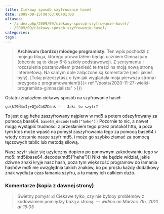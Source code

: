 ```yaml
---
title: Ciekawy sposób szyfrowanie haseł
date: 2009-09-15T00:03:06+01:00
aliases:
  - /index.php/2009/09/ciekawy-sposob-szyfrowanie-hasel/
  - /2009/09/ciekawy-sposob-szyfrowanie-hasel/
categories:
tags:
---
```


> **Archiwum (bardzo) młodego programisty.** Ten wpis pochodzi z mojego bloga, którego prowadziłem będąc uczniem Gimnazjum (obecnie są to klasy 6-8 szkoły podstawowej). Z sentymentu i rozczulenia postanowiłem przenieść te treści na moją nową stronę internetową. Na samym dole załączone są komentarze (jeśli jakieś były). [Tutaj przeczytasz o tym jak wyglądała moja pierwsza strona i przygoda z programowaniem]({{< ref "/posts/2020-11-27-wielki-programista-gimnazjalista" >}})
> 

Ostatni znalazłem ciekawy sposób na szyfrowanie haseł:

```
ço\kÍ9Ń­4×Í;÷GóĆúßŽĽónš –   Jaki to szyfr?
```

To jest ciąg hehe zaszyfrowany najpierw w md5 a potem odszyfrowany za pomocą base64.
`base64_decode(md5("hehe"))` Pozornie to nic, a nawet mogą wystąpić trudności z przesłaniem tego przez protokół http, a poza tym ktoś może wpaść na pomyśł zaszyfrowania tego za pomocą base64 i wtedy dostanie nasze szyfr md5, i może go szybko złamać za pomocą tęczowych tablic lub metodą siłową.

Nasz szyfr staje się użyteczny dopiero po ponownym zakodowaniu tego w md5: md5(base64_decode(md5("hehe"))) Nikt nie będzie widział, jakie dziwne znaki kryje nasz hash, poza tym większość programów do łamania hashów md5 nie uwzględnia takich znaków, bo po prostu każdy dodatkowy znak wydłuża czas łamania szyfru, a tu mamy ich całkiem dużo.

### Komentarze (kopia z dawnej strony)

> Świetny pomysł :d Ciekawe tylko, czy nie byłoby problemów z kodowaniem pomiędzy bazą a stroną.
> — *widmo on Marzec 7th, 2010 at 16:05*